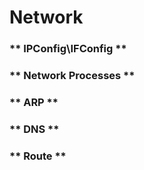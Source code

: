 # Network

### ** IPConfig\IFConfig **




### ** Network Processes **




### ** ARP **




### ** DNS **


### ** Route **
